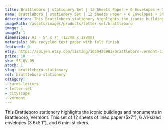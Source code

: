 ```yaml
---
title: Brattleboro | stationery Set | 12 Sheets Paper + 6 Envelopes + Stickers
name: Brattleboro | stationery Set | 12 Sheets Paper + 6 Envelopes + Stickers
description: This Brattleboro stationery highlights the iconic buildings and monuments in Brattleboro, Vermont. This set of 12 sheets of lined paper (5x7"), 6 A1-sized envelopes (3.6x5.1"), and 6 mini stickers. 
imagePath: /assets/images/products/letter-set/brattleboro
image: 1
image2: 1
dimensions: A1 - 5" x 7" (127mm x 178mm)
materials: 30% recycled text paper with felt finish
featured: 0
etsy: https://soijen.etsy.com/listing/1050436983/brattleboro-vermont-cityscape-stationery?utm_source=Copy&utm_medium=ListingManager&utm_campaign=Share&utm_term=so.lmsm&share_time=1695258708682
price: 18
sku: SS-QV-05 
stock: 1
slug: brattleboro-stationery
ref: brattleboro-stationery
category:
- cards-letters
- letter-set
- cityscape
- vermont
---
```

This Brattleboro stationery highlights the iconic buildings and monuments in Brattleboro, Vermont. This set of 12 sheets of lined paper (5x7"), 6 A1-sized envelopes (3.6x5.1"), and 6 mini stickers. 
